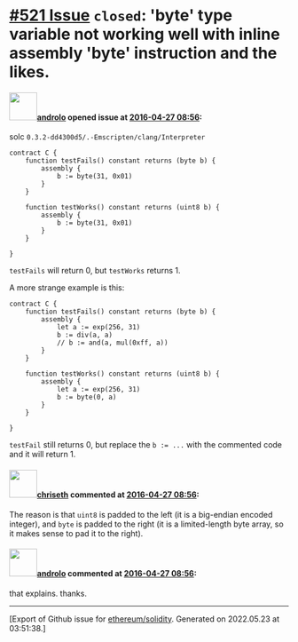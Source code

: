 # [\#521 Issue](https://github.com/ethereum/solidity/issues/521) `closed`: 'byte' type variable not working well with inline assembly 'byte' instruction and the likes.

#### <img src="https://avatars.githubusercontent.com/u/2809499?u=ad7178bc0d70dc6042e996111eb4b806a24bf1aa&v=4" width="50">[androlo](https://github.com/androlo) opened issue at [2016-04-27 08:56](https://github.com/ethereum/solidity/issues/521):

solc `0.3.2-dd4300d5/.-Emscripten/clang/Interpreter`

```
contract C {
    function testFails() constant returns (byte b) {
        assembly {
            b := byte(31, 0x01)
        }
    }

    function testWorks() constant returns (uint8 b) {
        assembly {
            b := byte(31, 0x01)
        }
    }

}
```

`testFails` will return 0, but `testWorks` returns 1. 

A more strange example is this:

```
contract C {
    function testFails() constant returns (byte b) {
        assembly {
            let a := exp(256, 31)
            b := div(a, a)
            // b := and(a, mul(0xff, a))
        }
    }

    function testWorks() constant returns (uint8 b) {
        assembly {
            let a := exp(256, 31)
            b := byte(0, a)
        }
    }

}
```

`testFail` still returns 0, but replace the `b := ...` with the commented code and it will return 1.


#### <img src="https://avatars.githubusercontent.com/u/9073706?v=4" width="50">[chriseth](https://github.com/chriseth) commented at [2016-04-27 08:56](https://github.com/ethereum/solidity/issues/521#issuecomment-215763480):

The reason is that `uint8` is padded to the left (it is a big-endian encoded integer), and `byte` is padded to the right (it is a limited-length byte array, so it makes sense to pad it to the right).

#### <img src="https://avatars.githubusercontent.com/u/2809499?u=ad7178bc0d70dc6042e996111eb4b806a24bf1aa&v=4" width="50">[androlo](https://github.com/androlo) commented at [2016-04-27 08:56](https://github.com/ethereum/solidity/issues/521#issuecomment-215800329):

that explains. thanks.


-------------------------------------------------------------------------------



[Export of Github issue for [ethereum/solidity](https://github.com/ethereum/solidity). Generated on 2022.05.23 at 03:51:38.]
